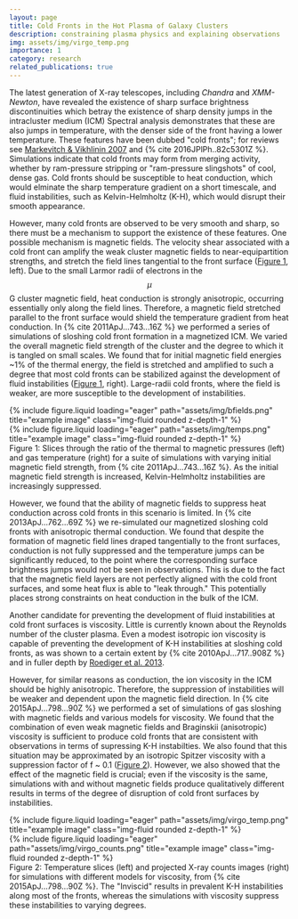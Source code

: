 ```yaml
---
layout: page
title: Cold Fronts in the Hot Plasma of Galaxy Clusters
description: constraining plasma physics and explaining observations
img: assets/img/virgo_temp.png
importance: 1
category: research
related_publications: true
---
```


The latest generation of X-ray telescopes, including *Chandra* and *XMM-Newton*, have revealed the existence of sharp
surface brightness discontinuities which betray the existence of sharp density jumps in the intracluster medium (ICM)
Spectral analysis demonstrates that these are also jumps in temperature, with the denser side of the front having a
lower temperature. These features have been dubbed "cold fronts"; for reviews see [Markevitch & Vikhlinin
2007](http://adsabs.harvard.edu/abs/2007PhR...443....1M) and {% cite 2016JPlPh..82c5301Z %}. Simulations indicate that cold fronts may form
from merging activity, whether by ram-pressure stripping or "ram-pressure slingshots" of cool, dense gas. Cold fronts
should be susceptible to heat conduction, which would elminate the sharp temperature gradient on a short timescale, and
fluid instabilities, such as Kelvin-Helmholtz (K-H), which would disrupt their smooth appearance.

However, many cold fronts are observed to be very smooth and sharp, so there must be a mechanism to support the existence of these features. One possible mechanism is magnetic fields. The velocity shear associated with a cold front can amplify the weak cluster magnetic fields to near-equipartition strengths, and stretch the field lines tangential to the front surface ([Figure 1](#figure1), left). Due to the small Larmor radii of electrons in the $$\mu$$G cluster magnetic field, heat conduction is strongly anisotropic, occurring essentially only along the field lines. Therefore, a magnetic field stretched parallel to the front surface would shield the temperature gradient from heat conduction. In {% cite 2011ApJ...743...16Z %} we performed a series of simulations of sloshing cold front formation in a magnetized ICM. We varied the overall magnetic field strength of the cluster and the degree to which it is tangled on small scales. We found that for initial magnetic field energies ~1% of the thermal energy, the field is stretched and amplified to such a degree that most cold fronts can be stabilized against the development of fluid instabilities ([Figure 1](#figure1), right). Large-radii cold fronts, where the field is weaker, are more susceptible to the development of instabilities.

<div id="figure1" class="row">
    <div class="col-sm mt-2 mt-md-0">
        {% include figure.liquid loading="eager" path="assets/img/bfields.png" title="example image" class="img-fluid rounded z-depth-1" %}
    </div>
    <div class="col-sm mt-2 mt-md-0">
        {% include figure.liquid loading="eager" path="assets/img/temps.png" title="example image" class="img-fluid rounded z-depth-1" %}
    </div>
</div>
<div class="caption">
    Figure 1: Slices through the ratio of the thermal to magnetic pressures (left) and gas temperature (right) for a suite of simulations with varying initial magnetic field strength, from {% cite 2011ApJ...743...16Z %}. As the initial magnetic field strength is increased, Kelvin-Helmholtz instabilities are increasingly suppressed.
</div>

However, we found that the ability of magnetic fields to suppress heat conduction across cold fronts in this scenario is limited. In {% cite 2013ApJ...762...69Z %} we re-simulated our magnetized sloshing cold fronts with anisotropic thermal conduction. We found that despite the formation of magnetic field lines draped tangentially to the front surfaces, conduction is not fully suppressed and the temperature jumps can be significantly reduced, to the point where the corresponding surface brightness jumps would not be seen in observations. This is due to the fact that the magnetic field layers are not perfectly aligned with the cold front surfaces, and some heat flux is able to "leak through." This potentially places strong constraints on heat conduction in the bulk of the ICM.

Another candidate for preventing the development of fluid instabilities at cold front surfaces is viscosity. Little is currently known about the Reynolds number of the cluster plasma. Even a modest isotropic ion viscosity is capable of preventing the development of K-H instabilities at sloshing cold fronts, as was shown to a certain extent by {% cite 2010ApJ...717..908Z %} and in fuller depth by [Roediger et al. 2013](https://ui.adsabs.harvard.edu/abs/2013ApJ...764...60R/abstract).

However, for similar reasons as conduction, the ion viscosity in the ICM should be highly anisotropic. Therefore, the suppression of instabilities will be weaker and dependent upon the magnetic field direction. In {% cite 2015ApJ...798...90Z %} we performed a set of simulations of gas sloshing with magnetic fields and various models for viscosity. We found that the combination of even weak magnetic fields and Braginskii (anisotropic) viscosity is sufficient to produce cold fronts that are consistent with observations in terms of supressing K-H instabilties. We also found that this situation may be approximated by an isotropic Spitzer viscosity with a suppression factor of f ~ 0.1 ([Figure 2](#figure2)). However, we also showed that the effect of the magnetic field is crucial; even if the viscosity is the same, simulations with and without magnetic fields produce qualitatively different results in terms of the degree of disruption of cold front surfaces by instabilities.

<div id="figure2" class="row">
    <div class="col-sm mt-2 mt-md-0">
        {% include figure.liquid loading="eager" path="assets/img/virgo_temp.png" title="example image" class="img-fluid rounded z-depth-1" %}
    </div>
    <div class="col-sm mt-2 mt-md-0">
        {% include figure.liquid loading="eager" path="assets/img/virgo_counts.png" title="example image" class="img-fluid rounded z-depth-1" %}
    </div>
</div>
<div class="caption">
    Figure 2: Temperature slices (left) and projected X-ray counts images (right) for simulations with different models for viscosity, from {% cite 2015ApJ...798...90Z %}. The "Inviscid" results in prevalent K-H instabilities along most of the fronts, whereas the simulations with viscosity suppress these instabilities to varying degrees.
</div>
